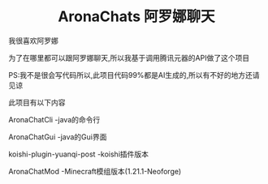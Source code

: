 <h1 align="center">
  AronaChats 阿罗娜聊天
</h1>
我很喜欢阿罗娜

为了在哪里都可以跟阿罗娜聊天,所以我基于调用腾讯元器的API做了这个项目

PS:我不是很会写代码所以,此项目代码99%都是AI生成的,所以有不好的地方还请见谅

此项目有以下内容

AronaChatCli -java的命令行

AronaChatGui -java的Gui界面

koishi-plugin-yuanqi-post -koishi插件版本

AronaChatMod -Minecraft模组版本(1.21.1-Neoforge)
